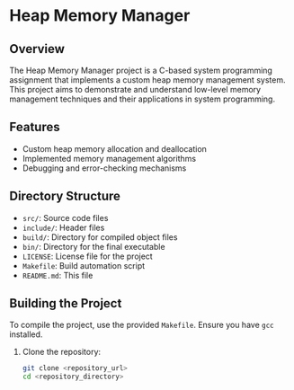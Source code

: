 # Heap Memory Manager

## Overview

The Heap Memory Manager project is a C-based system programming assignment that implements a custom heap memory management system. This project aims to demonstrate and understand low-level memory management techniques and their applications in system programming.

## Features

- Custom heap memory allocation and deallocation
- Implemented memory management algorithms
- Debugging and error-checking mechanisms

## Directory Structure

- `src/`: Source code files
- `include/`: Header files
- `build/`: Directory for compiled object files
- `bin/`: Directory for the final executable
- `LICENSE`: License file for the project
- `Makefile`: Build automation script
- `README.md`: This file

## Building the Project

To compile the project, use the provided `Makefile`. Ensure you have `gcc` installed.

1. Clone the repository:
   ```bash
   git clone <repository_url>
   cd <repository_directory>
